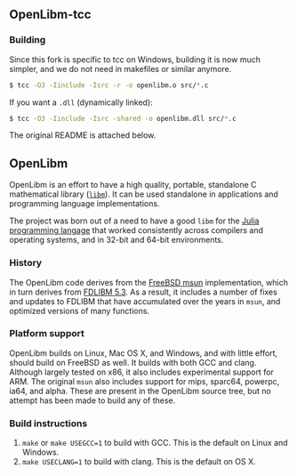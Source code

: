 ## OpenLibm-tcc


### Building
Since this fork is specific to tcc on Windows, building it is now much simpler, and we do not need in makefiles or similar anymore.
```sh
$ tcc -O3 -Iinclude -Isrc -r -o openlibm.o src/*.c
```

If you want a `.dll` (dynamically linked):
```sh
$ tcc -O3 -Iinclude -Isrc -shared -o openlibm.dll src/*.c
```

The original README is attached below.

## OpenLibm

OpenLibm is an effort to have a high quality, portable, standalone
C mathematical library ([`libm`](http://en.wikipedia.org/wiki/libm)).
It can be used standalone in applications and programming language
implementations. 

The project was born out of a need to have a good `libm` for the
[Julia programming langage](http://www.julialang.org) that worked
consistently across compilers and operating systems, and in 32-bit and
64-bit environments.

### History

The OpenLibm code derives from the [FreeBSD
msun](http://svnweb.freebsd.org/base/head/lib/msun/) implementation,
which in turn derives from [FDLIBM
5.3](http://www.netlib.org/fdlibm/). As a result, it includes a number
of fixes and updates to FDLIBM that have accumulated over the years in
`msun`, and optimized versions of many functions.

### Platform support

OpenLibm builds on Linux, Mac OS X, and Windows, and with little
effort, should build on FreeBSD as well. It builds with both GCC and
clang. Although largely tested on x86, it also includes experimental
support for ARM. The original `msun` also includes support for mips,
sparc64, powerpc, ia64, and alpha. These are present in the OpenLibm
source tree, but no attempt has been made to build any of these.

### Build instructions

1. `make` or `make USEGCC=1` to build with GCC. This is the default on
   Linux and Windows.  
2. `make USECLANG=1` to build with clang. This is the default on OS X.
